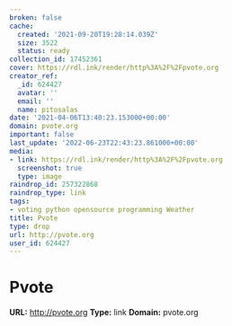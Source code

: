 ```yaml
---
broken: false
cache:
  created: '2021-09-20T19:28:14.039Z'
  size: 3522
  status: ready
collection_id: 17452361
cover: https://rdl.ink/render/http%3A%2F%2Fpvote.org
creator_ref:
  _id: 624427
  avatar: ''
  email: ''
  name: pitosalas
date: '2021-04-06T13:40:23.153000+00:00'
domain: pvote.org
important: false
last_update: '2022-06-23T22:43:23.861000+00:00'
media:
- link: https://rdl.ink/render/http%3A%2F%2Fpvote.org
  screenshot: true
  type: image
raindrop_id: 257322868
raindrop_type: link
tags:
- voting python opensource programming Weather
title: Pvote
type: drop
url: http://pvote.org
user_id: 624427
---
```


# Pvote

**URL:** http://pvote.org
**Type:** link
**Domain:** pvote.org

